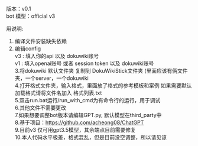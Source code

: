  版本：v0.1  
 bot 模型：official v3  
 
用说明:  
 1. 编译文件安装缺失依赖  
 2. 编辑config  
	v3 : 填入你的api 以及 dokuwiki账号  
	v1 : 填入openai账号 或者 session token 以及 dokuwiki账号  
 3.将dokuwiki 默认文件夹 复制到 DokuWikiStick文件夹 (里面应该有俩文件夹，一个server，一个dokuwiki  
 4.打开格式文件夹，输入格式，里面放了格式的参考模板和案例 如果需要默认加载格式请将文件名加入 格式列表.txt  
 5.双击run.bat运行/run_with_cmd为有命令行的运行，用于调试  
 6.其他文件不需要更改  
 7.如果想要调整bot版本请编辑GPT.py, 默认模型在third_party中  
 8.基于项目：https://github.com/acheong08/ChatGPT  
 9.目前v3 仅可用gpt3.5模型，其余端点目前需要修复  
 10.本人代码水平极差，格式混乱，但是目前没空调整，所以请见谅  
